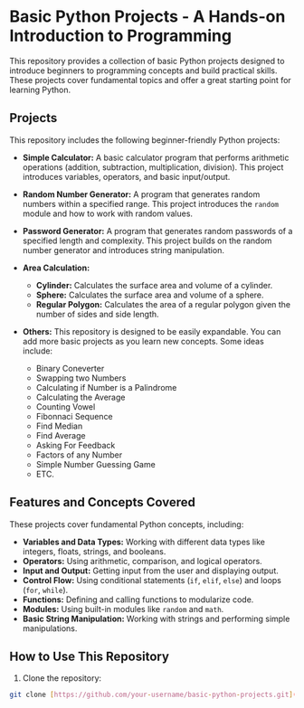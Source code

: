# Basic Python Projects - A Hands-on Introduction to Programming

This repository provides a collection of basic Python projects designed to introduce beginners to programming concepts and build practical skills. These projects cover fundamental topics and offer a great starting point for learning Python.

## Projects

This repository includes the following beginner-friendly Python projects:

* **Simple Calculator:** A basic calculator program that performs arithmetic operations (addition, subtraction, multiplication, division).  This project introduces variables, operators, and basic input/output.

* **Random Number Generator:** A program that generates random numbers within a specified range.  This project introduces the `random` module and how to work with random values.

* **Password Generator:** A program that generates random passwords of a specified length and complexity.  This project builds on the random number generator and introduces string manipulation.

* **Area Calculation:**
    * **Cylinder:** Calculates the surface area and volume of a cylinder.
    * **Sphere:** Calculates the surface area and volume of a sphere.
    * **Regular Polygon:** Calculates the area of a regular polygon given the number of sides and side length.
      
* **Others:**  This repository is designed to be easily expandable.  You can add more basic projects as you learn new concepts.  Some ideas include:
    * Binary Coneverter
    * Swapping two Numbers
    * Calculating if Number is a Palindrome
    * Calculating the Average
    * Counting Vowel
    * Fibonnaci Sequence
    * Find Median
    * Find Average
    * Asking For Feedback
    * Factors of any Number
    * Simple Number Guessing Game
    * ETC.

## Features and Concepts Covered

These projects cover fundamental Python concepts, including:

* **Variables and Data Types:**  Working with different data types like integers, floats, strings, and booleans.
* **Operators:**  Using arithmetic, comparison, and logical operators.
* **Input and Output:**  Getting input from the user and displaying output.
* **Control Flow:**  Using conditional statements (`if`, `elif`, `else`) and loops (`for`, `while`).
* **Functions:**  Defining and calling functions to modularize code.
* **Modules:**  Using built-in modules like `random` and `math`.
* **Basic String Manipulation:**  Working with strings and performing simple manipulations.

## How to Use This Repository

1. Clone the repository:

```bash
git clone [https://github.com/your-username/basic-python-projects.git](https://www.google.com/search?q=https://www.google.com/search%3Fq%3Dhttps://github.com/your-username/basic-python-projects.git)  # Replace with your repository URL
